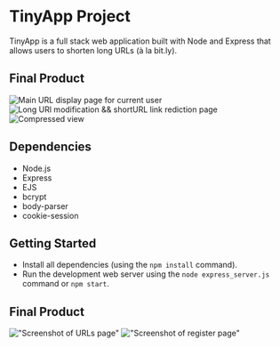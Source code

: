 # TinyApp Project

TinyApp is a full stack web application built with Node and Express that allows users to shorten long URLs (à la bit.ly).

## Final Product

![Main URL display page for current user](#)
![Long URl modification && shortURL link rediction page](#)
![Compressed view](#)

## Dependencies

- Node.js
- Express
- EJS
- bcrypt
- body-parser
- cookie-session

## Getting Started

- Install all dependencies (using the `npm install` command).
- Run the development web server using the `node express_server.js` command or `npm start`.

## Final Product

!["Screenshot of URLs page"](https://github.com/lighthouse-labs/tinyapp/blob/master/docs/urls-page.png)
!["Screenshot of register page"](https://github.com/lighthouse-labs/tinyapp/blob/master/docs/register-page.png)